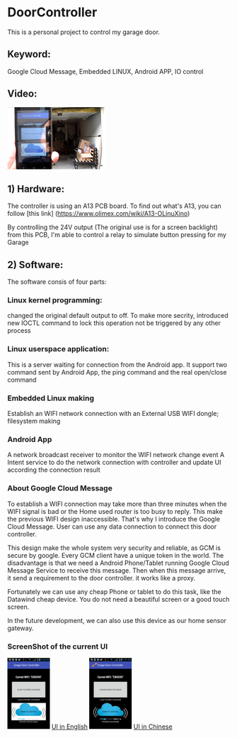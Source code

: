 # DoorController
This is a personal project to control my garage door. 
## Keyword: 
Google Cloud Message, Embedded LINUX, Android APP, IO control 
## Video: 
[![VIDEO](https://github.com/PeishengYE/DoorController/blob/master/docs/Garage_door_testing_0000.png)](https://www.youtube.com/watch?v=-v5WE888Jag)
## 1) Hardware:
The controller is using an A13 PCB board. To find out what's A13, you can follow [this link]
(https://www.olimex.com/wiki/A13-OLinuXino)  

By controlling the  24V output (The original use is for a screen backlight) from this PCB,
I'm able to control a relay to simulate button pressing for my Garage

## 2) Software:
The software consis of four parts: 

### Linux kernel programming: 
   changed the original default output to off. To make more secrity, 
   introduced new IOCTL command to lock this operation not be triggered by any other process 

### Linux userspace application: 
   This is a server waiting for connection from the Android app. It support two command sent by Android App, 
   the ping command and the real open/close command 
   
### Embedded Linux making 
   Establish an WIFI network connection with an External USB WIFI dongle; 
   filesystem making

### Android App
   A network broadcast receiver to monitor the WIFI network change event
   A Intent service to do the network connection with controller and update UI according the connection result


###  About Google Cloud Message 
   To establish a WIFI connection may take more than three minutes when the WIFI signal is bad or the Home used router is too busy to reply.    This make the previous WIFI design inaccessible. That's why I introduce the Google Cloud Message. User can use any data connection to connect this door controller. 
   
   This design make the whole system very security and reliable, as GCM is secure by google.  Every GCM client have a unique token in the world.  The disadvantage is that we need a Android Phone/Tablet running Google Cloud Message Service to receive this message. Then when this message arrive, it send a requirement to the door controller. it works like a proxy.

Fortunately we can use any cheap Phone or tablet to do this task, like the Datawind cheap device. You do not need a beautiful screen or  a good touch screen. 

   In the future development, we can also use this device as our home sensor gateway. 

###  ScreenShot of the current UI 
![UI in English](https://github.com/PeishengYE/DoorController/blob/master/docs/small/Ui_doorController_003.png)
[UI in English](https://github.com/PeishengYE/DoorController/blob/master/docs/Ui_doorController_003.png)
![UI in Chinese](https://github.com/PeishengYE/DoorController/blob/master/docs/small/Ui_doorController_001.png)
[UI in Chinese](https://github.com/PeishengYE/DoorController/blob/master/docs/Ui_doorController_001.png)

